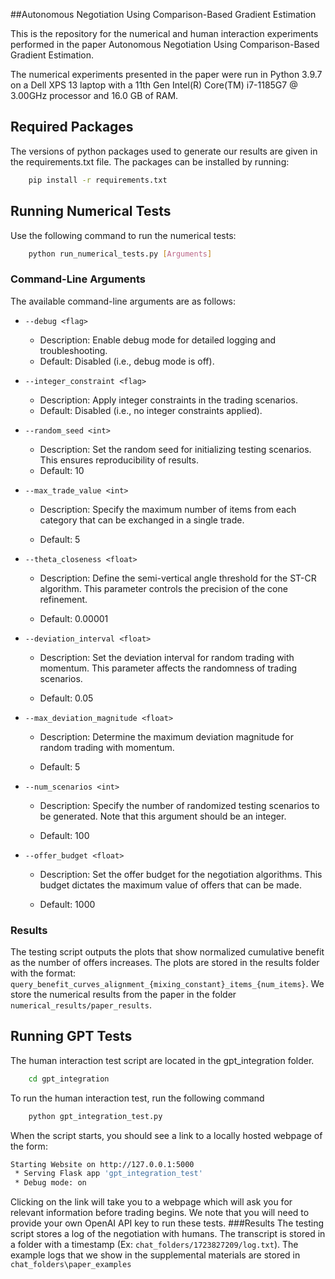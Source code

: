 ##Autonomous Negotiation Using Comparison-Based Gradient Estimation

This is the repository for the numerical and human interaction experiments performed in the paper Autonomous Negotiation Using Comparison-Based Gradient Estimation.

The numerical experiments presented in the paper were run in Python 3.9.7 on a Dell XPS 13 laptop with a 11th Gen Intel(R) Core(TM) i7-1185G7 @ 3.00GHz processor and 16.0 GB of RAM.

## Required Packages
The versions of python packages used to generate our results are given in the requirements.txt file. The packages can be installed by running:

```bash
    pip install -r requirements.txt
```

## Running Numerical Tests
Use the following command to run the numerical tests:

```bash
    python run_numerical_tests.py [Arguments]
```
### Command-Line Arguments
The available command-line arguments are as follows:

- `--debug <flag>` 
  - Description: Enable debug mode for detailed logging and troubleshooting.
  - Default: Disabled (i.e., debug mode is off).
- `--integer_constraint <flag>` 
  - Description: Apply integer constraints in the trading scenarios.
  - Default: Disabled (i.e., no integer constraints applied).
  
- `--random_seed <int>`
  - Description: Set the random seed for initializing testing scenarios. This ensures reproducibility of results. 
  - Default: 10
  
- `--max_trade_value <int>`
  - Description: Specify the maximum number of items from each category that can be exchanged in a single trade.
  
  - Default: 5
  
- `--theta_closeness <float>`
  - Description: Define the semi-vertical angle threshold for the ST-CR algorithm. This parameter controls the precision of the cone refinement.
  
  - Default: 0.00001
  
- `--deviation_interval <float>`
  - Description: Set the deviation interval for random trading with momentum. This parameter affects the randomness of trading scenarios.
  
  - Default: 0.05
  
- `--max_deviation_magnitude <float>`
  - Description: Determine the maximum deviation magnitude for random trading with momentum.
  
  - Default: 5
  
- `--num_scenarios <int>`
  - Description: Specify the number of randomized testing scenarios to be generated. Note that this argument should be an integer.
  
  - Default: 100
  
- `--offer_budget <float>`
  - Description: Set the offer budget for the negotiation algorithms. This budget dictates the maximum value of offers that can be made.
  
  - Default: 1000


### Results
The testing script outputs the plots that show normalized cumulative benefit as the number of offers increases. The plots are stored in the results folder with the format: `query_benefit_curves_alignment_{mixing_constant}_items_{num_items}`.
We store the numerical results from the paper in the folder `numerical_results/paper_results`.

## Running GPT Tests
The human interaction test script are located in the gpt_integration folder.
```bash
    cd gpt_integration
```
To run the human interaction test, run the following command

```bash
    python gpt_integration_test.py
```
When the script starts, you should see a link to a locally hosted webpage of the form:
```bash
Starting Website on http://127.0.0.1:5000
 * Serving Flask app 'gpt_integration_test'
 * Debug mode: on  
```
Clicking on the link will take you to a webpage which will ask you for relevant information before trading begins. We note that you will need to provide your own OpenAI API key to run these tests.
###Results
The testing script stores a log of the negotiation with humans. The transcript is stored in a folder with a timestamp (Ex: `chat_folders/1723827209/log.txt`). The example logs that we show in the supplemental materials are stored in `chat_folders\paper_examples`

